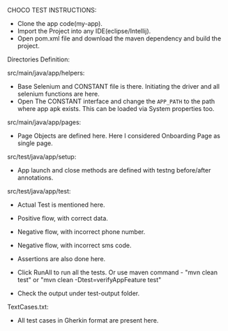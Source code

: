 CHOCO TEST INSTRUCTIONS:

- Clone the app code(my-app).
- Import the Project into any IDE(eclipse/Intellij).
- Open pom.xml file and download the maven dependency and build the project. 

Directories Definition: 

src/main/java/app/helpers:
- Base Selenium and CONSTANT file is there. Initiating the driver and all selenium functions are here.
- Open The CONSTANT interface and change the `APP_PATH` to the path where app apk exists. This can be loaded via System properties too.

src/main/java/app/pages: 
- Page Objects are defined here. Here I considered Onboarding Page as single page.

src/test/java/app/setup:
- App launch and close methods are defined with testng before/after annotations.

src/test/java/app/test:
- Actual Test is mentioned here.
- Positive flow, with correct data.
- Negative flow, with incorrect phone number.
- Negative flow, with incorrect sms code.
- Assertions are also done here.

- Click RunAll to run all the tests. Or use maven command - "mvn clean test" or "mvn clean -Dtest=verifyAppFeature test"
- Check the output under test-output folder.

TextCases.txt:
- All test cases in Gherkin format are present here.